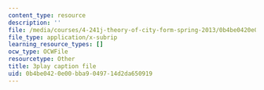 ```yaml
---
content_type: resource
description: ''
file: /media/courses/4-241j-theory-of-city-form-spring-2013/0b4be0420e00bba9049714d2da650919_ayw-96xs-ag.srt
file_type: application/x-subrip
learning_resource_types: []
ocw_type: OCWFile
resourcetype: Other
title: 3play caption file
uid: 0b4be042-0e00-bba9-0497-14d2da650919
---
```

